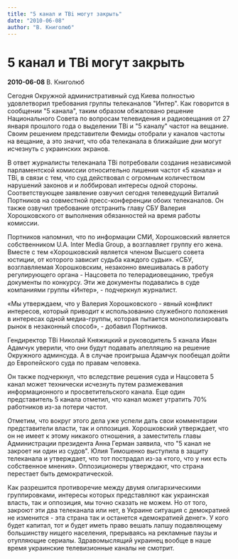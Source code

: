 ```yaml
---
title: "5 канал и TBi могут закрыть"
date: "2010-06-08"
author: "В. Книголюб"
---
```


# 5 канал и TBi могут закрыть

**2010-06-08** В. Книголюб

Сегодня Окружной административный суд Киева полностью удовлетворил требования группы телеканалов "Интер". Как говорится в сообщении "5 канала", таким образом обжаловано решение Национального Совета по вопросам телевидения и радиовещания от 27 января прошлого года о выделении ТВі и "5 каналу" частот на вещание. Своим решением представители Фемиды отобрали у каналов частоты на вещание, а это значит, что оба телеканала в ближайшие дни могут исчезнуть с украинских экранов.

В ответ журналисты телеканала TBi потребовали создания независимой парламентской комиссии относительно лишения частот «5 канала» и TBi, в связи с тем, что суд действовал с огромным количеством нарушений законов и и лоббировал интересы одной стороны. Соответствующее заявление озвучил сегодня телеведущий Виталий Портников на совместной пресс-конференции обоих телеканалов. Он также озвучил требование отстранить главу СБУ Валерия Хорошковского от выполнения обязанностей на время работы комиссии.

Портников напомнил, что по информации СМИ, Хорошковский является собственником U.A. Inter Media Group, а возглавляет группу его жена. Вместе с тем «Хорошковский является членом Высшего совета юстиции, от которого зависит судьба каждого судьи». «СБУ, возглавляемая Хорошковским, незаконно вмешивалась в работу регулирующего органа - Нацсовета по телерадиовещанию, требуя документы по конкурсу. Эти же документы подавались в суде компаниями группы «Интер», - подчеркнул журналист.

«Мы утверждаем, что у Валерия Хорошковского - явный конфликт интересов, который приводит к использованию служебного положения в интересах одной медиа-группы, которая пытается монополизировать рынок в незаконный способ», - добавил Портников.

Гендиректор TBi Николай Княжицкий и руководитель 5 канала Иван Адамчук уверили, что они будут подавать апелляцию на решение Окружного админсуда. А в случае проигрыша Адамчук пообещал дойти до Европейского суда по правам человека.

Он также подчеркнул, что вследствие решения суда и Нацсовета 5 канал может технически исчезнуть путем размежевания информационного и просветительского канала. Еще один представитель 5 канала отметил, что канал может утратить 70% работников из-за потери частот.

Отметим, что вокруг этого дела уже успели дать свои комментарии представители власти, так и оппозиция. Хорошковский утверждает, что он не имеет к этому никакого отношения, а заместитель главы Администрации президента Анна Герман заявила, что "5 канал не закроет ни один из судов". Юлия Тимошенко выступила в защиту телеканала и утверждает, что тот пострадал из-за «того, что у них есть собственное мнения». Оппозиционеры утверждают, что страна перестает быть демократической.

Как разрешится противоречие между двумя олигархическими группировками, интересы которых представляют как украинская власть, так и оппозиция, мы точно сказать не можем. Но от того, закроют эти два телеканала или нет, в Украине ситуация с демократией не изменится - эта страна так и останется «демократией денег». У кого будет капитал, тот и будет иметь право вешать лапшу подавляющему большинству нищего населения, прерываясь на рекламные паузы и отупляющие сериалы. Здравомыслящий украинец вообще в наше время украинские телевизионные каналы не смотрит.